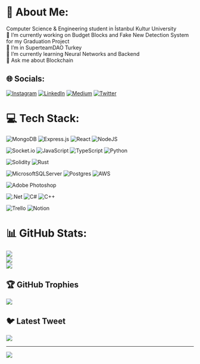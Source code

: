 # 💫 About Me:
Computer Science & Engineering student in İstanbul Kultur University <br>
🔭 I’m currently working on Budget Blocks and Fake New Detection System for my Graduation Project<br>👯 I’m in SuperteamDAO Turkey<br>🌱 I’m currently learning Neural Networks and Backend<br>💬 Ask me about Blockchain<br>


## 🌐 Socials:
[![Instagram](https://img.shields.io/badge/Instagram-%23E4405F.svg?logo=Instagram&logoColor=white)](https://instagram.com/emrecanuzum) [![LinkedIn](https://img.shields.io/badge/LinkedIn-%230077B5.svg?logo=linkedin&logoColor=white)](https://linkedin.com/in/emrecanuzum) [![Medium](https://img.shields.io/badge/Medium-12100E?logo=medium&logoColor=white)](https://medium.com/@emrecanuzum) [![Twitter](https://img.shields.io/badge/Twitter-%231DA1F2.svg?logo=Twitter&logoColor=white)](https://twitter.com/RiluanethNFT) 

# 💻 Tech Stack:
![MongoDB](https://img.shields.io/badge/MongoDB-%234ea94b.svg?style=for-the-badge&logo=mongodb&logoColor=white) 
![Express.js](https://img.shields.io/badge/express.js-%23404d59.svg?style=for-the-badge&logo=express&logoColor=%2361DAFB) 
![React](https://img.shields.io/badge/react-%2320232a.svg?style=for-the-badge&logo=react&logoColor=%2361DAFB) 
![NodeJS](https://img.shields.io/badge/node.js-6DA55F?style=for-the-badge&logo=node.js&logoColor=white)

![Socket.io](https://img.shields.io/badge/Socket.io-black?style=for-the-badge&logo=socket.io&badgeColor=010101) 
![JavaScript](https://img.shields.io/badge/javascript-%23323330.svg?style=for-the-badge&logo=javascript&logoColor=%23F7DF1E) 
![TypeScript](https://img.shields.io/badge/typescript-%23007ACC.svg?style=for-the-badge&logo=typescript&logoColor=white) 
![Python](https://img.shields.io/badge/python-3670A0?style=for-the-badge&logo=python&logoColor=ffdd54) 

![Solidity](https://img.shields.io/badge/Solidity-%23363636.svg?style=for-the-badge&logo=solidity&logoColor=white) 
![Rust](https://img.shields.io/badge/rust-%23000000.svg?style=for-the-badge&logo=rust&logoColor=white) 

![MicrosoftSQLServer](https://img.shields.io/badge/Microsoft%20SQL%20Sever-CC2927?style=for-the-badge&logo=microsoft%20sql%20server&logoColor=white) 
![Postgres](https://img.shields.io/badge/postgres-%23316192.svg?style=for-the-badge&logo=postgresql&logoColor=white)
![AWS](https://img.shields.io/badge/AWS-%23FF9900.svg?style=for-the-badge&logo=amazon-aws&logoColor=white) 

![Adobe Photoshop](https://img.shields.io/badge/adobephotoshop-%2331A8FF.svg?style=for-the-badge&logo=adobephotoshop&logoColor=white) 

![.Net](https://img.shields.io/badge/.NET-5C2D91?style=for-the-badge&logo=.net&logoColor=white)
![C#](https://img.shields.io/badge/c%23-%23239120.svg?style=for-the-badge&logo=c-sharp&logoColor=white) 
![C++](https://img.shields.io/badge/c++-%2300599C.svg?style=for-the-badge&logo=c%2B%2B&logoColor=white)

![Trello](https://img.shields.io/badge/Trello-%23026AA7.svg?style=for-the-badge&logo=Trello&logoColor=white) 
![Notion](https://img.shields.io/badge/Notion-%23000000.svg?style=for-the-badge&logo=notion&logoColor=white) 

# 📊 GitHub Stats:
![](https://github-readme-stats.vercel.app/api?username=emrecanuzum&theme=radical&hide_border=false&include_all_commits=true&count_private=true)<br/>
![](https://github-readme-streak-stats.herokuapp.com/?user=emrecanuzum&theme=radical&hide_border=false)<br/>
![](https://github-readme-stats.vercel.app/api/top-langs/?username=emrecanuzum&theme=radical&hide_border=false&include_all_commits=true&count_private=true&layout=compact)

## 🏆 GitHub Trophies
![](https://github-profile-trophy.vercel.app/?username=emrecanuzum&theme=dracula&no-frame=false&no-bg=false&margin-w=4)

## 🐦 Latest Tweet
[![](https://gtce.itsvg.in/api?username=RiluanethNFT)](https://github.com/VishwaGauravIn/github-twitter-card-embed)

---
[![](https://visitcount.itsvg.in/api?id=emrecanuzum&icon=5&color=10)](https://visitcount.itsvg.in)

<!-- Proudly created with GPRM ( https://gprm.itsvg.in ) -->
